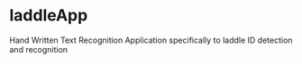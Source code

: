 # laddleApp
 Hand Written Text Recognition Application specifically to laddle ID detection and recognition
